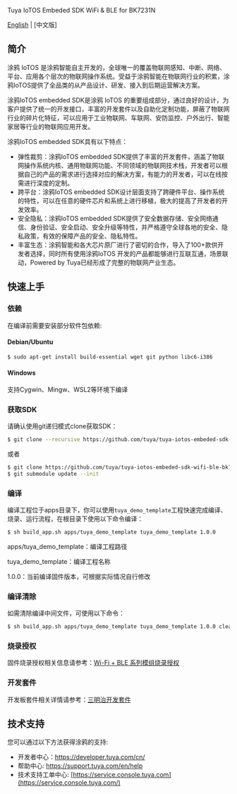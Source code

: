 Tuya IoTOS Embeded SDK WiFi & BLE for BK7231N

[English](https://github.com/tuya/tuya-iotos-embeded-sdk-wifi-ble-bk7231n/blob/master/README.md) | [中文版]

## 简介

涂鸦 IoTOS 是涂鸦智能自主开发的，全球唯一的覆盖物联网感知、中断、网络、平台、应用各个层次的物联网操作系统。受益于涂鸦智能在物联网行业的积累，涂鸦IoTOS提供了全品类的从产品设计、研发、接入到后期运营解决方案。

涂鸦IoTOS embedded SDK是涂鸦 IoTOS 的重要组成部分，通过良好的设计，为客户提供了统一的开发接口，丰富的开发套件以及自助化定制功能，屏蔽了物联网行业的碎片化特征，可以应用于工业物联网、车联网、安防监控、户外出行、智能家居等行业的物联网应用开发。

涂鸦IoTOS embedded SDK具有以下特点：

* 弹性裁剪：涂鸦IoTOS embedded SDK提供了丰富的开发套件，涵盖了物联网操作系统内核、通用物联网功能、不同领域的物联网技术栈，开发者可以根据自己的产品的需求进行选择对应的解决方案，有能力的开发者，可以在线按需进行深度的定制。
* 跨平台：涂鸦IoTOS embedded SDK设计层面支持了跨硬件平台、操作系统的特性，可以在任意的硬件芯片和系统上进行移植，极大的提高了开发者的开发效率。
* 安全隐私：涂鸦IoTOS embedded SDK提供了安全数据存储、安全网络通信、身份验证、安全启动、安全升级等特性，并严格遵守全球各地的安全、隐私政策，有效的保障产品的安全、隐私特性。
* 丰富生态：涂鸦智能和各大芯片原厂进行了密切的合作，导入了100+款供开发者选择，同时所有使用涂鸦IoTOS 开发的产品都能够进行互联互通，场景联动，Powered by Tuya已经形成了完整的物联网产业生态。



##  快速上手

### 依赖
在编译前需要安装部分软件包依赖:
#### Debian/Ubuntu
``` bash
$ sudo apt-get install build-essential wget git python libc6-i386 
```


#### Windows

支持Cygwin、Mingw、WSL2等环境下编译

### 获取SDK
请确认使用git递归模式clone获取SDK：
``` bash
$ git clone --recursive https://github.com/tuya/tuya-iotos-embeded-sdk-wifi-ble-bk7231n.git
```
或者
``` bash
$ git clone https://github.com/tuya/tuya-iotos-embeded-sdk-wifi-ble-bk7231n.git
$ git submodule update --init
```

### 编译

编译工程位于apps目录下，你可以使用`tuya_demo_template`工程快速完成编译、烧录、运行流程，在根目录下使用以下命令编译：
``` bash
$ sh build_app.sh apps/tuya_demo_template tuya_demo_template 1.0.0
```
apps/tuya_demo_template：编译工程路径

tuya_demo_template：编译工程名称

1.0.0：当前编译固件版本，可根据实际情况自行修改

### 编译清除

如需清除编译中间文件，可使用以下命令：

``` bash
$ sh build_app.sh apps/tuya_demo_template tuya_demo_template 1.0.0 clean
```

### 烧录授权

固件烧录授权相关信息请参考：[Wi-Fi + BLE 系列模组烧录授权](https://developer.tuya.com/cn/docs/iot/device-development/burn-and-authorization/burn-and-authorize-wifi-ble-modules/burn-and-authorize-wb-series-modules?id=Ka78f4pttsytd)

### 开发套件

开发板套件相关详情请参考：[三明治开发套件](https://developer.tuya.com/cn/docs/iot/device-development/tuya-development-board-kit/tuya-sandwich-evaluation-kits/-tuya-sandwich-evaluation-kits?id=K97o0ixytemvr)



## 技术支持

您可以通过以下方法获得涂鸦的支持:
- 开发者中心：https://developer.tuya.com/cn/
- 帮助中心: https://support.tuya.com/en/help
- 技术支持工单中心: [https://service.console.tuya.com](https://service.console.tuya.com/)